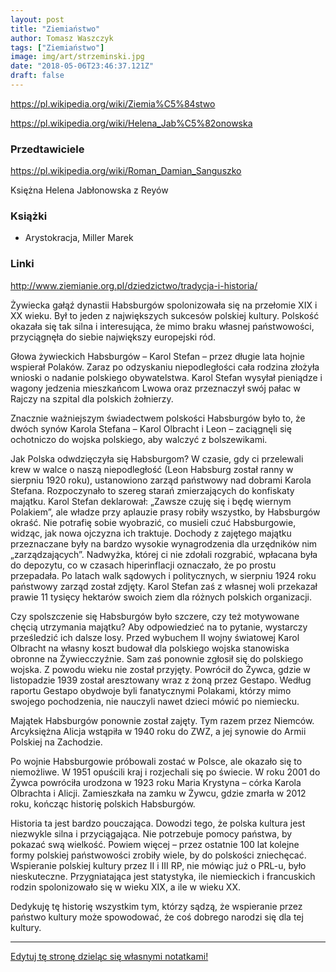 ```yaml
---
layout: post
title: "Ziemiaństwo"
author: Tomasz Waszczyk
tags: ["Ziemiaństwo"]
image: img/art/strzeminski.jpg
date: "2018-05-06T23:46:37.121Z"
draft: false
---
```


https://pl.wikipedia.org/wiki/Ziemia%C5%84stwo

https://pl.wikipedia.org/wiki/Helena_Jab%C5%82onowska

### Przedtawiciele

https://pl.wikipedia.org/wiki/Roman_Damian_Sanguszko

Księżna Helena Jabłonowska z Reyów

### Książki

* Arystokracja, Miller Marek

### Linki

http://www.ziemianie.org.pl/dziedzictwo/tradycja-i-historia/

Żywiecka gałąź dynastii Habsburgów spolonizowała się na przełomie XIX i XX wieku. Był to jeden z największych sukcesów polskiej kultury. Polskość okazała się tak silna i interesująca, że mimo braku własnej państwowości, przyciągnęła do siebie największy europejski ród.

Głowa żywieckich Habsburgów – Karol Stefan – przez długie lata hojnie wspierał Polaków. Zaraz po odzyskaniu niepodległości cała rodzina złożyła wnioski o nadanie polskiego obywatelstwa. Karol Stefan wysyłał pieniądze i wagony jedzenia mieszkańcom Lwowa oraz przeznaczył swój pałac w Rajczy na szpital dla polskich żołnierzy.

Znacznie ważniejszym świadectwem polskości Habsburgów było to, że dwóch synów Karola Stefana – Karol Olbracht i Leon – zaciągnęli się ochotniczo do wojska polskiego, aby walczyć z bolszewikami.

Jak Polska odwdzięczyła się Habsburgom? W czasie, gdy ci przelewali krew w walce o naszą niepodległość (Leon Habsburg został ranny w sierpniu 1920 roku), ustanowiono zarząd państwowy nad dobrami Karola Stefana. Rozpoczynało to szereg starań zmierzających do konfiskaty majątku. Karol Stefan deklarował: „Zawsze czuję się i będę
wiernym Polakiem”, ale władze przy aplauzie prasy robiły wszystko, by Habsburgów okraść. Nie potrafię sobie wyobrazić, co musieli czuć Habsburgowie, widząc, jak nowa ojczyzna ich traktuje. Dochody z zajętego majątku przeznaczane były na bardzo wysokie wynagrodzenia dla urzędników nim „zarządzających”. Nadwyżka, której
ci nie zdołali rozgrabić, wpłacana była do depozytu, co w czasach hiperinflacji oznaczało, że po prostu przepadała. Po latach walk sądowych i politycznych, w sierpniu 1924 roku państwowy zarząd został zdjęty. Karol Stefan zaś z własnej woli przekazał prawie 11 tysięcy hektarów swoich ziem dla różnych polskich organizacji.

Czy spolszczenie się Habsburgów było szczere, czy też motywowane chęcią utrzymania majątku? Aby odpowiedzieć na to pytanie, wystarczy prześledzić ich dalsze losy. Przed wybuchem II wojny światowej Karol Olbracht na własny koszt budował dla polskiego wojska stanowiska obronne na Żywiecczyźnie. Sam zaś ponownie zgłosił się do polskiego wojska. Z powodu wieku nie został przyjęty. Powrócił do Żywca, gdzie w listopadzie 1939 został aresztowany wraz z żoną przez Gestapo. Według raportu Gestapo obydwoje byli fanatycznymi Polakami, którzy mimo swojego pochodzenia, nie nauczyli nawet dzieci mówić po niemiecku.

Majątek Habsburgów ponownie został zajęty. Tym razem przez Niemców. Arcyksiężna Alicja wstąpiła w 1940 roku do ZWZ, a jej synowie do Armii Polskiej na Zachodzie.

Po wojnie Habsburgowie próbowali zostać w Polsce, ale okazało się to niemożliwe. W 1951 opuścili kraj i rozjechali się po świecie. W roku 2001 do Żywca powróciła urodzona w 1923 roku Maria Krystyna – córka Karola Olbrachta i Alicji. Zamieszkała na zamku w Żywcu, gdzie
zmarła w 2012 roku, kończąc historię polskich Habsburgów.

Historia ta jest bardzo pouczająca. Dowodzi tego, że polska kultura jest niezwykle silna i przyciągająca. Nie potrzebuje pomocy państwa, by pokazać swą wielkość. Powiem więcej – przez ostatnie 100 lat kolejne
formy polskiej państwowości zrobiły wiele, by do polskości zniechęcać. Wspieranie polskiej kultury przez II i III RP, nie mówiąc już o PRL-u, było nieskuteczne. Przygniatająca jest statystyka, ile niemieckich i francuskich rodzin spolonizowało się w wieku XIX, a ile w wieku XX.

Dedykuję tę historię wszystkim tym, którzy sądzą, że wspieranie przez państwo kultury może spowodować, że coś dobrego narodzi się dla tej kultury.

---

<a href="https://github.com/TomaszWaszczyk/historia.waszczyk.com/edit/master/src/content/ziemianstwo.md" target="_blank">Edytuj tę stronę dzieląc się własnymi notatkami!</a>
